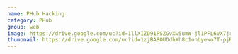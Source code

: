 ```yaml
---
name: PHub Hacking
category: PHub
group: web
image: https://drive.google.com/uc?id=1llXIZD91PSZGvXw5umW-jl1PFL6VX7jr
thumbnail: https://drive.google.com/uc?id=1zjBA8OUDdhXh8c1onbyewo7T-pjRNlaL
---
```

